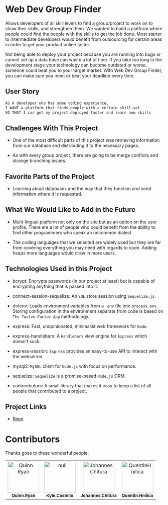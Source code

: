 # Web Dev Group Finder

Allows developers of all skill levels to find a group/project to work on to show their skills, and strengthen them. We wanted to build a platform where people could find the people with the skills to get the job done. Most starter to intermediate developers would benefit from outsourcing for certain areas in order to get your product online faster.

Not being able to deploy your project because you are running into bugs or cannot set up a data base can waste a lot of time. If you take too long in the development stage your technology can become outdated or worse, someone could beat you to your target market. With Web Dev Group Finder, you can make sure you meet or beat your deadline every time.

## User Story

```md
AS A developer who has some coding experience,
I WANT a platform that finds people with a certain skill-set
SO THAT I can get my project deployed faster and learn new skills
```

## Challenges With This Project

   * One of the most difficult parts of this project was retrieving information from our database and distributing it to the necessary pages.
    
   * As with every group project, there are going to be merge conflicts and strange branching issues.


## Favorite Parts of the Project

   * Learning about databases and the way that they function and send information where it is requested.

## What We Would Like to Add in the Future

   * Multi-lingual platform not only on the site but as an option on the user profile. There are a lot of people who could benefit from the ability to find other programmers who speak an uncommon dialect.

   * The coding languages that we selected are widely used but they are far from covering everything you may need with regards to code. Adding heaps more languages would draw in more users.

## Technologies Used in this Project

   * bcrypt: Encrypts passwords (in our project at least) but is capable of encrypting anything that is passed into it.

   * connect-session-sequelize: An `SQL` store session using `Sequelize.js`.

   * dotenv: Loads environment variables from a `.env` file into `process.env`. Storing configuration in the environment separate from code is based on `The Twelve-Factor App` methodology.

   * express: Fast, unopinionated, minimalist web framework for `Node`.

   * express-handlebars: A `Handlebars` view engine for `Express` which doesn't suck.

   * express-session: `Express` provides an easy-to-use API to interact with the webserver.

   * mysql2: `MySQL` client for `Node.js` with focus on performance. 

   * sequelize: `Sequelize` is a promise-based `Node.js` ORM.

   * contreebutors: A small library that makes it easy to keep a list of all people that contributed to a project.


## Project Links

   * [Repo](https://github.com/QuentinHnilica/web-dev-group-finder)
   

<!-- CONTREEBUTORS:START - Do not remove or modify this section -->
<!-- prettier-ignore-start -->
<!-- markdownlint-disable -->
# Contributors

Thanks goes to these wonderful people:

<table>
    <tr><td align="center">
                    <a href="https://github.com/letqin">
                        <img src="https://avatars.githubusercontent.com/u/86627655?v=4" width="100px;" alt="Quinn Ryan"/>
                        <br />
                        <sub><b>Quinn Ryan</b></sub>
                    </a>
                    <br />
                </td><td align="center">
                    <a href="https://github.com/Krestle80">
                        <img src="https://avatars.githubusercontent.com/u/87155939?v=4" width="100px;" alt="null"/>
                        <br />
                        <sub><b>Kyle Costello</b></sub>
                    </a>
                    <br />
                </td><td align="center">
                    <a href="https://github.com/veggiepilot">
                        <img src="https://avatars.githubusercontent.com/u/54517826?v=4" width="100px;" alt="Johannes Chitura"/>
                        <br />
                        <sub><b>Johannes Chitura</b></sub>
                    </a>
                    <br />
                </td><td align="center">
                    <a href="https://github.com/QuentinHnilica">
                        <img src="https://avatars.githubusercontent.com/u/67296062?v=4" width="100px;" alt="QuentinHnilica"/>
                        <br />
                        <sub><b>Quentin Hnilica</b></sub>
                    </a>
                    <br />
                </td></tr>
</table>
<!-- markdownlint-enable -->
<!-- prettier-ignore-end -->

<!-- CONTREEBUTORS:END -->